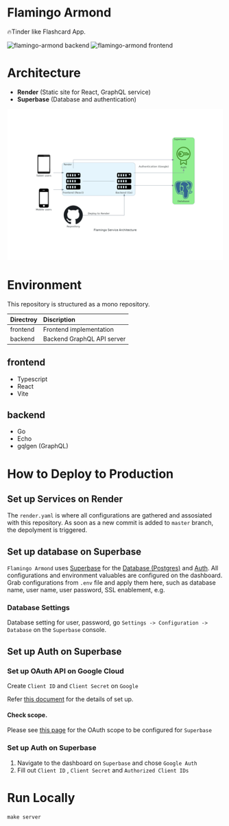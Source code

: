 # Flamingo Armond
🔥Tinder like Flashcard App. 

![flamingo-armond backend](https://github.com/yasuflatland-lf/flamingo-armond/actions/workflows/backend.yml/badge.svg)
![flamingo-armond frontend](https://github.com/yasuflatland-lf/flamingo-armond/actions/workflows/frontend.yml/badge.svg)

# Architecture
- **Render** (Static site for React, GraphQL service)
- **Superbase** (Database and authentication)
  
![Architecture](./docs/diagram.png)

# Environment
This repository is structured as a mono repository. 

| Directroy | Discription |
|:--|:--|
|frontend | Frontend implementation |
|backend| Backend GraphQL API server |

## frontend
- Typescript
- React
- Vite

## backend
- Go
- Echo
- gqlgen (GraphQL)
  
# How to Deploy to Production

## Set up Services on Render
The `render.yaml` is where all configurations are gathered and assosiated with this repository. As soon as a new commit is added to `master` branch, the depolyment is triggered.

## Set up database on Superbase
`Flamingo Armond` uses [Superbase](https://supabase.com/) for the [Database (Postgres)](https://supabase.com/database) and [Auth](https://supabase.com/auth). All configurations and environment valuables are configured on the dashboard. Grab configurations from `.env` file and apply them here, such as database name, user name, user password, SSL enablement, e.g.

### Database Settings
Database setting for user, password, go `Settings -> Configuration -> Database` on the `Superbase` console.

## Set up Auth on Superbase
### Set up OAuth API on Google Cloud
Create `Client ID` and `Client Secret` on `Google`

Refer [this document](https://support.google.com/workspacemigrate/answer/9222992?hl=ja) for the details of set up.

#### Check scope.
Please see [this page](https://supabase.com/docs/guides/auth/social-login/auth-google?queryGroups=platform&platform=web&queryGroups=environment&environment=client&queryGroups=framework&framework=sveltekit#application-code-configuration) for the OAuth scope to be configured for `Superbase`

### Set up Auth on Superbase
1. Navigate to the dashboard on `Superbase` and chose `Google Auth`
2. Fill out `Client ID` , `Client Secret` and `Authorized Client IDs`

# Run Locally
```
make server
```

